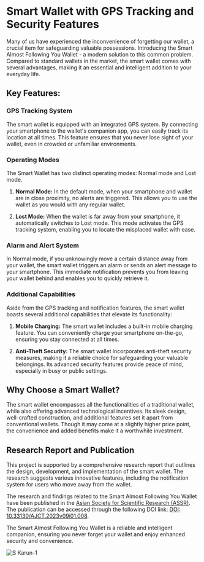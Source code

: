 # Smart Wallet with GPS Tracking and Security Features

Many of us have experienced the inconvenience of forgetting our wallet, a crucial item for safeguarding valuable possessions. Introducing the Smart Almost Following You Wallet - a modern solution to this common problem. Compared to standard wallets in the market, the smart wallet comes with several advantages, making it an essential and intelligent addition to your everyday life.

## Key Features:

### GPS Tracking System

The smart wallet is equipped with an integrated GPS system. By connecting your smartphone to the wallet's companion app, you can easily track its location at all times. This feature ensures that you never lose sight of your wallet, even in crowded or unfamiliar environments.

### Operating Modes

The Smart Wallet has two distinct operating modes: Normal mode and Lost mode.

1. **Normal Mode:** In the default mode, when your smartphone and wallet are in close proximity, no alerts are triggered. This allows you to use the wallet as you would with any regular wallet.

2. **Lost Mode:** When the wallet is far away from your smartphone, it automatically switches to Lost mode. This mode activates the GPS tracking system, enabling you to locate the misplaced wallet with ease.

### Alarm and Alert System

In Normal mode, if you unknowingly move a certain distance away from your wallet, the smart wallet triggers an alarm or sends an alert message to your smartphone. This immediate notification prevents you from leaving your wallet behind and enables you to quickly retrieve it.

### Additional Capabilities

Aside from the GPS tracking and notification features, the smart wallet boasts several additional capabilities that elevate its functionality:

1. **Mobile Charging:** The smart wallet includes a built-in mobile charging feature. You can conveniently charge your smartphone on-the-go, ensuring you stay connected at all times.

2. **Anti-Theft Security:** The smart wallet incorporates anti-theft security measures, making it a reliable choice for safeguarding your valuable belongings. Its advanced security features provide peace of mind, especially in busy or public settings.

## Why Choose a Smart Wallet?

The smart wallet encompasses all the functionalities of a traditional wallet, while also offering advanced technological incentives. Its sleek design, well-crafted construction, and additional features set it apart from conventional wallets. Though it may come at a slightly higher price point, the convenience and added benefits make it a worthwhile investment.

## Research Report and Publication

This project is supported by a comprehensive research report that outlines the design, development, and implementation of the smart wallet. The research suggests various innovative features, including the notification system for users who move away from the wallet.

The research and findings related to the Smart Almost Following You Wallet have been published in the [Asian Society for Scientific Research (ASSR)](https://www.asianssr.org/index.php/ajct/issue/view/36). The publication can be accessed through the following DOI link: [DOI: 10.33130/AJCT.2023v09i01.008](https://doi.org/10.33130/AJCT.2023v09i01.008).

The Smart Almost Following You Wallet is a reliable and intelligent companion, ensuring you never forget your wallet and enjoy enhanced security and convenience.

![S  Karun-1](https://github.com/karun2328/Research-paper-Research-on-RFID-Based-Wallet-Detection-System-/assets/114997424/08b086a5-0058-441f-9eb7-13b19c683770)
